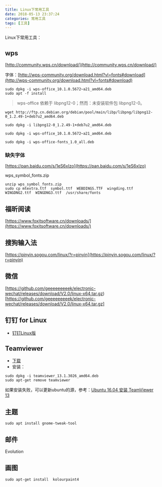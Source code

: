 ```yaml
---
title: Linux下常用工具
date: 2018-05-13 23:37:24
categories: 常用工具
tags: [工具]
---
```


Linux下常用工具：

<!--more-->

## wps

[http://community.wps.cn/download/](http://community.wps.cn/download/)

字体：[http://wps-community.org/download.html?vl=fonts#download](http://wps-community.org/download.html?vl=fonts#download)

```
sudo dpkg -i wps-office_10.1.0.5672~a21_amd64.deb
sudo apt -f install
```

>wps-office 依赖于 libpng12-0；然而：未安装软件包 libpng12-0。

```
wget http://ftp.cn.debian.org/debian/pool/main/libp/libpng/libpng12-0_1.2.49-1+deb7u2_amd64.deb

sudo dpkg -i libpng12-0_1.2.49-1+deb7u2_amd64.deb

sudo dpkg -i wps-office_10.1.0.5672~a21_amd64.deb

sudo dpkg -i wps-office-fonts_1.0_all.deb
```

### 缺失字体

[https://pan.baidu.com/s/1eS6xIzo](https://pan.baidu.com/s/1eS6xIzo)

wps_symbol_fonts.zip

```
unzip wps_symbol_fonts.zip 
sudo cp mtextra.ttf  symbol.ttf  WEBDINGS.TTF  wingding.ttf  WINGDNG2.ttf  WINGDNG3.ttf  /usr/share/fonts
```

## 福昕阅读

[https://www.foxitsoftware.cn/downloads/](https://www.foxitsoftware.cn/downloads/)

## 搜狗输入法

[https://pinyin.sogou.com/linux/?r=pinyin](https://pinyin.sogou.com/linux/?r=pinyin)

## 微信

[https://github.com/geeeeeeeeek/electronic-wechat/releases/download/V2.0/linux-x64.tar.gz)[https://github.com/geeeeeeeeek/electronic-wechat/releases/download/V2.0/linux-x64.tar.gz]

## 钉钉 for Linux

* [钉钉Linux版](https://club.doui.cc/t/view/15c8b0ea25957196a9156b2d.html)

## Teamviewer

* [下载](https://www.teamviewer.com/zhcn/download/linux/)
* 安装：
```
sudo dpkg -i teamviewer_13.1.3026_amd64.deb
sudo apt-get remove teamviewer
```
如果安装失败，可以更新ubuntu的源，参考：[Ubuntu 16.04 安装 TeamViewer 13](https://blog.csdn.net/u011292539/article/details/79249027/)


## 主题

```
sudo apt install gnome-tweak-tool 
```

## 邮件

Evolution

## 画图

```
sudo apt-get install  kolourpaint4
```
